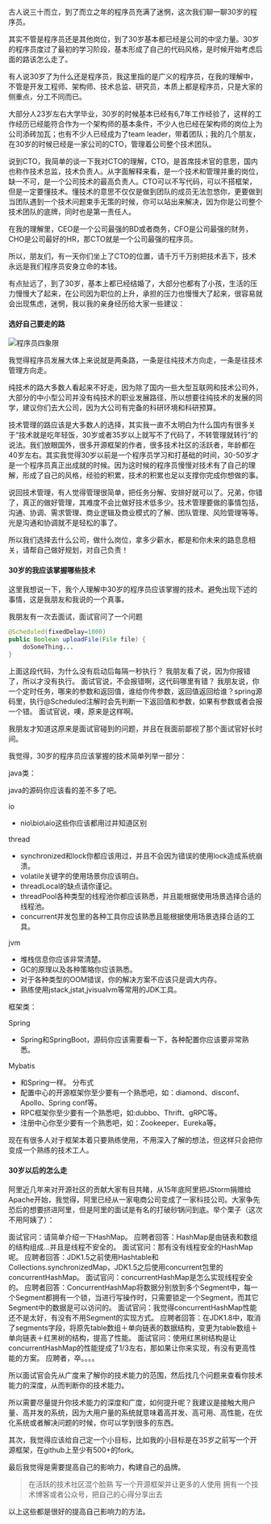 古人说三十而立，到了而立之年的程序员充满了迷惘，这次我们聊一聊30岁的程序员。

其实不管是程序员还是其他岗位，到了30岁基本都已经是公司的中坚力量。30岁的程序员度过了最初的学习阶段，基本形成了自己的代码风格，是时候开始考虑后面的路该怎么走了。

有人说30岁了为什么还是程序员，我这里指的是广义的程序员，在我的理解中，不管是开发工程师、架构师、技术总监、研究员，本质上都是程序员，只是大家的侧重点，分工不同而已。

大部分人23岁左右大学毕业，30岁的时候基本已经有6,7年工作经验了，这样的工作经历已经能符合作为一个架构师的基本条件，不少人也已经在架构师的岗位上为公司添砖加瓦；也有不少人已经成为了team leader，带着团队；我的几个朋友，在30岁的时候已经是一家公司的CTO，管理着公司整个技术团队。

说到CTO，我简单的谈一下我对CTO的理解，CTO，是首席技术官的意思，国内也称作技术总监，技术负责人。从字面解释来看，是一个技术和管理并重的岗位，缺一不可，是一个公司技术的最高负责人。CTO可以不写代码，可以不搭框架，但是一定要懂技术。懂技术的意思不仅仅是做到团队的成员无法忽悠你，更要做到当团队遇到一个技术问题束手无策的时候，你可以站出来解决，因为你是公司整个技术团队的底牌，同时也是第一责任人。

在我的理解里，CEO是一个公司最强的BD或者商务，CFO是公司最强的财务，CHO是公司最好的HR，那CTO就是一个公司最强的程序员。

所以，朋友们，有一天你们坐上了CTO的位置，请千万千万别把技术丢下，技术永远是我们程序员安身立命的本钱。

有点扯远了，到了30岁，基本上都已经结婚了，大部分也都有了小孩，生活的压力慢慢大了起来，在公司因为职位的上升，承担的压力也慢慢大了起来，很容易就会出现焦虑，迷惘，我以我的亲身经历给大家一些建议：

#### 选好自己要走的路
![程序员四象限](http://images2015.cnblogs.com/blog/1025005/201609/1025005-20160924130454027-1184504966.png)

我觉得程序员发展大体上来说就是两条路，一条是往纯技术方向走，一条是往技术管理方向走。

纯技术的路大多数人看起来不好走，因为除了国内一些大型互联网和技术公司外，大部分的中小型公司并没有纯技术的职业发展路径，所以想要往纯技术的发展的同学，建议你们去大公司，因为大公司有完备的科研环境和科研预算。

技术管理的路应该是大多数人的选择，其实我一直不太明白为什么国内有很多关于“技术就是吃年轻饭，30岁或者35岁以上就写不了代码了，不转管理就转行”的说法。我们放眼国外，很多开源框架的作者，很多技术社区的活跃者，年龄都在40岁左右。其实我觉得30岁以前是一个程序员学习和打基础的时间，30-50岁才是一个程序员真正出成就的时候。因为这时候的程序员慢慢对技术有了自己的理解，形成了自己的风格，经验的积累，技术的积累也足以支撑你完成你想做的事。

说回技术管理，有人觉得管理很简单，把任务分解、安排好就可以了。兄弟，你错了，真正的做好管理，其难度不会比做好技术低多少。技术管理要做的事情包括，沟通、协调、需求管理、商业逻辑及商业模式的了解、团队管理、风险管理等等。光是沟通和协调就不是轻松的事了。

所以我们选择去什么公司，做什么岗位，拿多少薪水，都是和你未来的路息息相关，请帮自己做好规划，对自己负责！

#### 30岁的我应该掌握哪些技术

这里我想说一下，我个人理解中30岁的程序员应该掌握的技术。避免出现下述的事情，这是我朋友和我说的一个真事。

我朋友有一次去面试，面试官问了一个问题
```java
@Scheduled(fixedDelay=1000)
public Boolean uploadFile(File file) {
    doSomeThing...
}
```

上面这段代码，为什么没有启动后每隔一秒执行？
我朋友看了说，因为你报错了，所以才没有执行。
面试官说，不会报错啊，这代码哪里有错？
我朋友说，你一个定时任务，哪来的参数和返回值，谁给你传参数，返回值返回给谁？spring源码里，执行@Scheduled注解时会先判断一下返回值和参数，如果有参数或者会报一个错。
面试官说，噢，原来是这样啊。

我朋友才知道这原来是面试官碰到的问题，并且在我面前鄙视了那个面试官好长时间。

我觉得，30岁的程序员应该掌握的技术简单列举一部分：

java类：

java的源码你应该看的差不多了吧。

io 
- nio\bio\aio这些你应该都用过并知道区别

thread 
- synchronized和lock你都应该用过，并且不会因为错误的使用lock造成系统崩溃。
- volatile关键字的使用场景你应该明白。
- threadLocal的缺点请你谨记。
- threadPool各种类型的线程池你都应该熟悉，并且能根据使用场景选择合适的线程池。
- concurrent并发包里的各种工具你应该熟悉且能根据使用场景选择合适的工具。
       
jvm    
- 堆栈信息你应该非常清楚。
- GC的原理以及各种策略你应该熟悉。
- 对于各种类型的OOM错误，你的解决方案不应该只是调大内存。
- 熟练使用jstack,jstat,jvisualvm等常用的JDK工具。     

框架类：

Spring   
- Spring和SpringBoot，源码你应该需要看一下，各种配置你应该要非常熟悉。

Mybatis  
- 和Spring一样。
分布式    
- 配置中心的开源框架你至少要有一个熟悉吧，如：diamond、disconf、Apollo、Spring conf等。
- RPC框架你至少要有一个熟悉吧，如:dubbo、Thrift、gRPC等。
- 注册中心你至少要有一个熟悉吧，如：Zookeeper、Eureka等。

现在有很多人对于框架本着只要熟练使用，不用深入了解的想法，但这样只会把你变成一个熟练的技术工人。

#### 30岁以后的怎么走
阿里近几年来对开源社区的贡献大家有目共睹，从15年底阿里把JStorm捐赠给Apache开始，我觉得，阿里已经从一家电商公司变成了一家科技公司。大家争先恐后的想要挤进阿里，但是阿里的面试是有名的打破砂锅问到底。举个栗子（这次不用阿姨了）：

面试官问：请简单介绍一下HashMap。
应聘者回答：HashMap是由链表和数组的结构组成...并且是线程不安全的。
面试官问：那有没有线程安全的HashMap呢。
应聘者回答：JDK1.5之前使用Hashtable和Collections.synchronizedMap，JDK1.5之后使用concurrent包里的concurrentHashMap。
面试官问：concurrentHashMap是怎么实现线程安全的。
应聘者回答：ConcurrentHashMap将数据分别放到多个Segment中，每一个Segment都拥有一个锁，当进行写操作时，只需要锁定一个Segment，而其它Segment中的数据是可以访问的。
面试官问：我觉得concurrentHashMap性能还不是太好，有没有不用Segment的实现方式。
应聘者回答：在JDK1.8中，取消了segments字段，将原先table数组＋单向链表的数据结构，变更为table数组＋单向链表＋红黑树的结构，提高了性能。
面试官问：使用红黑树结构是让concurrentHashMap的性能提成了1/3左右，那如果让你来实现，有没有更高性能的方案。
应聘者，卒。。。。

所以面试官会先从广度来了解你的技术能力的范围，然后找几个问题来查看你技术能力的深度，从而判断你的技术能力。

所以需要尽量提升你技术能力的深度和广度，如何提升呢？我建议是接触大用户量、高并发的系统，因为大用户量的系统就意味着高并发、高可用、高性能，在优化系统或者解决问题的时候，你可以学到很多的东西。

其次，我觉得应该给自己定一个小目标，比如我的小目标是在35岁之前写一个开源框架，在github上至少有500+的fork。

最后我觉得是需要提高自己的影响力，构建自己的品牌。
>在活跃的技术社区混个脸熟
>写一个开源框架并让更多的人使用
>拥有一个技术博客或者公众号，把自己的心得分享出去

以上这些都是很好的提高自己影响力的方法。
